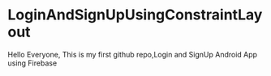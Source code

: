 # LoginAndSignUpUsingConstraintLayout
Hello Everyone, This is my first github repo,Login and SignUp Android App using Firebase 
